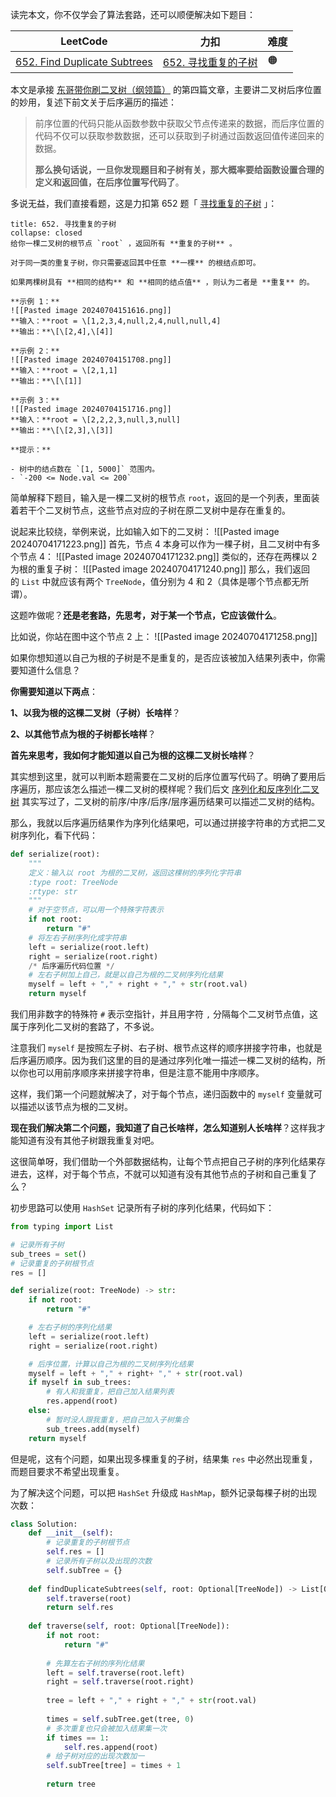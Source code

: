 读完本文，你不仅学会了算法套路，还可以顺便解决如下题目：

|LeetCode|力扣|难度|
|---|---|---|
|[652. Find Duplicate Subtrees](https://leetcode.com/problems/find-duplicate-subtrees/)|[652. 寻找重复的子树](https://leetcode.cn/problems/find-duplicate-subtrees/)|🟠|

本文是承接 [东哥带你刷二叉树（纲领篇）](https://labuladong.online/algo/essential-technique/binary-tree-summary/) 的第四篇文章，主要讲二叉树后序位置的妙用，复述下前文关于后序遍历的描述：

> 前序位置的代码只能从函数参数中获取父节点传递来的数据，而后序位置的代码不仅可以获取参数数据，还可以获取到子树通过函数返回值传递回来的数据。
> 
> **那么换句话说，一旦你发现题目和子树有关，那大概率要给函数设置合理的定义和返回值，在后序位置写代码了**。

多说无益，我们直接看题，这是力扣第 652 题「 [寻找重复的子树](https://leetcode.cn/problems/find-duplicate-subtrees/) 」：

```ad-question
title: 652. 寻找重复的子树
collapse: closed
给你一棵二叉树的根节点 `root` ，返回所有 **重复的子树** 。

对于同一类的重复子树，你只需要返回其中任意 **一棵** 的根结点即可。

如果两棵树具有 **相同的结构** 和 **相同的结点值** ，则认为二者是 **重复** 的。

**示例 1：**
![[Pasted image 20240704151616.png]]
**输入：**root = \[1,2,3,4,null,2,4,null,null,4]
**输出：**\[\[2,4],\[4]]

**示例 2：**
![[Pasted image 20240704151708.png]]
**输入：**root = \[2,1,1]
**输出：**\[\[1]]

**示例 3：**
![[Pasted image 20240704151716.png]]
**输入：**root = \[2,2,2,3,null,3,null]
**输出：**\[\[2,3],\[3]]

**提示：**

- 树中的结点数在 `[1, 5000]` 范围内。
- `-200 <= Node.val <= 200`

```

简单解释下题目，输入是一棵二叉树的根节点 `root`，返回的是一个列表，里面装着若干个二叉树节点，这些节点对应的子树在原二叉树中是存在重复的。

说起来比较绕，举例来说，比如输入如下的二叉树：
![[Pasted image 20240704171223.png]]
首先，节点 4 本身可以作为一棵子树，且二叉树中有多个节点 4：
![[Pasted image 20240704171232.png]]
类似的，还存在两棵以 2 为根的重复子树：
![[Pasted image 20240704171240.png]]
那么，我们返回的 `List` 中就应该有两个 `TreeNode`，值分别为 4 和 2（具体是哪个节点都无所谓）。

这题咋做呢？**还是老套路，先思考，对于某一个节点，它应该做什么**。

比如说，你站在图中这个节点 2 上：
![[Pasted image 20240704171258.png]]

如果你想知道以自己为根的子树是不是重复的，是否应该被加入结果列表中，你需要知道什么信息？

**你需要知道以下两点**：

**1、以我为根的这棵二叉树（子树）长啥样**？

**2、以其他节点为根的子树都长啥样**？

**首先来思考，我如何才能知道以自己为根的这棵二叉树长啥样**？

其实想到这里，就可以判断本题需要在二叉树的后序位置写代码了。明确了要用后序遍历，那应该怎么描述一棵二叉树的模样呢？我们后文 [序列化和反序列化二叉树](https://labuladong.online/algo/data-structure/serialize-and-deserialize-binary-tree/) 其实写过了，二叉树的前序/中序/后序/层序遍历结果可以描述二叉树的结构。

那么，我就以后序遍历结果作为序列化结果吧，可以通过拼接字符串的方式把二叉树序列化，看下代码：
```python
def serialize(root):
    """
    定义：输入以 root 为根的二叉树，返回这棵树的序列化字符串
    :type root: TreeNode
    :rtype: str
    """
    # 对于空节点，可以用一个特殊字符表示
    if not root:
        return "#"
    # 将左右子树序列化成字符串
    left = serialize(root.left)
    right = serialize(root.right)
    /* 后序遍历代码位置 */
    # 左右子树加上自己，就是以自己为根的二叉树序列化结果
    myself = left + "," + right + "," + str(root.val)
    return myself
```

我们用非数字的特殊符 `#` 表示空指针，并且用字符 `,` 分隔每个二叉树节点值，这属于序列化二叉树的套路了，不多说。

注意我们 `myself` 是按照左子树、右子树、根节点这样的顺序拼接字符串，也就是后序遍历顺序。因为我们这里的目的是通过序列化唯一描述一棵二叉树的结构，所以你也可以用前序顺序来拼接字符串，但是注意不能用中序顺序。

这样，我们第一个问题就解决了，对于每个节点，递归函数中的 `myself` 变量就可以描述以该节点为根的二叉树。

**现在我们解决第二个问题，我知道了自己长啥样，怎么知道别人长啥样**？这样我才能知道有没有其他子树跟我重复对吧。

这很简单呀，我们借助一个外部数据结构，让每个节点把自己子树的序列化结果存进去，这样，对于每个节点，不就可以知道有没有其他节点的子树和自己重复了么？

初步思路可以使用 `HashSet` 记录所有子树的序列化结果，代码如下：
```python
from typing import List

# 记录所有子树
sub_trees = set()
# 记录重复的子树根节点
res = []

def serialize(root: TreeNode) -> str:
    if not root:
        return "#"

    # 左右子树的序列化结果
    left = serialize(root.left)
    right = serialize(root.right)

    # 后序位置，计算以自己为根的二叉树序列化结果
    myself = left + "," + right+ "," + str(root.val)
    if myself in sub_trees:
        # 有人和我重复，把自己加入结果列表
        res.append(root)
    else:
        # 暂时没人跟我重复，把自己加入子树集合
        sub_trees.add(myself)
    return myself
```
但是呢，这有个问题，如果出现多棵重复的子树，结果集 `res` 中必然出现重复，而题目要求不希望出现重复。

为了解决这个问题，可以把 `HashSet` 升级成 `HashMap`，额外记录每棵子树的出现次数：
```python
class Solution:  
    def __init__(self):  
        # 记录重复的子树根节点  
        self.res = []  
        # 记录所有子树以及出现的次数  
        self.subTree = {}  
  
    def findDuplicateSubtrees(self, root: Optional[TreeNode]) -> List[Optional[TreeNode]]:  
        self.traverse(root)  
        return self.res  
  
    def traverse(self, root: Optional[TreeNode]):  
        if not root:  
            return "#"  
  
        # 先算左右子树的序列化结果  
        left = self.traverse(root.left)  
        right = self.traverse(root.right)  
  
        tree = left + "," + right + "," + str(root.val)  
  
        times = self.subTree.get(tree, 0)  
        # 多次重复也只会被加入结果集一次  
        if times == 1:  
            self.res.append(root)  
        # 给子树对应的出现次数加一  
        self.subTree[tree] = times + 1  
  
        return tree
```